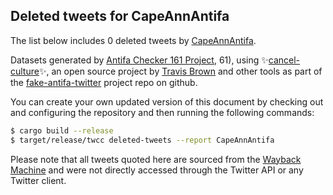 ## Deleted tweets for CapeAnnAntifa

The list below includes 0 deleted tweets by
[CapeAnnAntifa](https://twitter.com/CapeAnnAntifa).



Datasets generated by [Antifa Checker 161 Project](https://twitter.com/antifacheck161), 61), using ✨[cancel-culture](https://github.com/travisbrown/cancel-culture)✨, an open source project by 
[Travis Brown](https://twitter.com/travisbrown) and other tools as part of the 
[fake-antifa-twitter](https://github.com/antifacheck161/fake-antifa-twitter) project repo on github.

You can create your own updated version of this document by checking out and configuring the
repository and then running the following commands:

```bash
$ cargo build --release
$ target/release/twcc deleted-tweets --report CapeAnnAntifa
```

Please note that all tweets quoted here are sourced from the
[Wayback Machine](https://web.archive.org) and were not directly accessed through the Twitter API or
any Twitter client.

